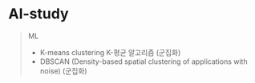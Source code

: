 ﻿# AI-study

> ML
> - K-means clustering K-평균 알고리즘 (군집화)
> - DBSCAN (Density-based spatial clustering of applications with noise) (군집화)